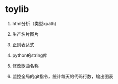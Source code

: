 # toylib

1. html分析（类型xpath)

2. 生产名片图片

3. 正则表达式

4. python的string库

5. 修改歌曲名称

6. 监控全局的git指令，统计每天的代码行数，输出图表
